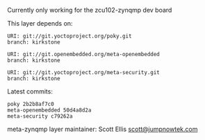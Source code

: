 Currently only working for the zcu102-zynqmp dev board

This layer depends on:

    URI: git://git.yoctoproject.org/poky.git
    branch: kirkstone

    URI: git://git.openembedded.org/meta-openembedded
    branch: kirkstone

    URI: git://git.yoctoproject.org/meta-security.git
    branch: kirkstone

Latest commits:

    poky 2b2b8af7c0
    meta-openembedded 50d4a8d2a
    meta-security c79262a

meta-zynqmp layer maintainer: Scott Ellis <scott@jumpnowtek.com>
